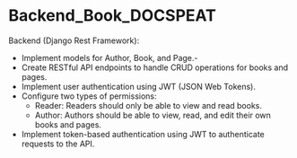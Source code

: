 # Backend_Book_DOCSPEAT

Backend (Django Rest Framework):
  - Implement models for Author, Book, and Page.-
  - Create RESTful API endpoints to handle CRUD operations for books and pages.
  - Implement user authentication using JWT (JSON Web Tokens).
  - Configure two types of permissions:
    - Reader: Readers should only be able to view and read books.
    - Author: Authors should be able to view, read, and edit their own books and pages.
  - Implement token-based authentication using JWT to authenticate requests to the API.
